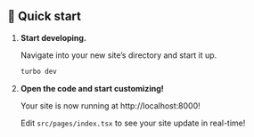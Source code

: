 ## 🚀 Quick start

1.  **Start developing.**

    Navigate into your new site’s directory and start it up.

    ```bash
    turbo dev
    ```

2.  **Open the code and start customizing!**

    Your site is now running at http://localhost:8000!

    Edit `src/pages/index.tsx` to see your site update in real-time!
